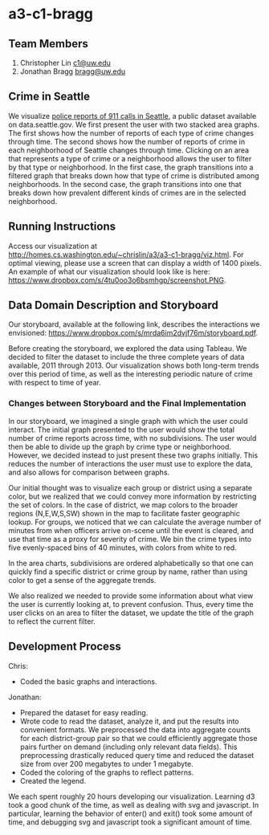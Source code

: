 a3-c1-bragg
===============

## Team Members

1. Christopher Lin c1@uw.edu
2. Jonathan Bragg bragg@uw.edu

## Crime in Seattle

We visualize <a href="https://data.seattle.gov/Public-Safety/Seattle-Police-Department-911-Incident-Response/3k2p-39jp">police reports of 911 calls in Seattle</a>, a public dataset available on data.seattle.gov. We first present the user with two stacked area graphs. The first shows how the number of reports of each type of crime changes through time. The second shows how the number of reports of crime in each neighborhood of Seattle changes through time. Clicking on an area that represents a type of crime or a neighborhood allows the user to filter by that type or neighborhood. In the first case, the graph transitions into a filtered graph that breaks down how that type of crime is distributed among neighborhoods. In the second case, the graph transitions into one that breaks down how prevalent different kinds of crimes are in the selected neighborhood.

## Running Instructions


Access our visualization at http://homes.cs.washington.edu/~chrislin/a3/a3-c1-bragg/viz.html. For optimal viewing, please use a screen that can display a width of 1400 pixels. An example of what our visualization should look like is here: https://www.dropbox.com/s/4tu0oo3o6bsmhgp/screenshot.PNG.


## Data Domain Description and Storyboard

Our storyboard, available at the following link, describes the interactions we envisioned: https://www.dropbox.com/s/mrda6im2dvjf76m/storyboard.pdf.

Before creating the storyboard, we explored the data using Tableau. We decided to filter the dataset to include the three complete years of data available, 2011 through 2013. Our visualization shows both long-term trends over this period of time, as well as the interesting periodic nature of crime with respect to time of year.

### Changes between Storyboard and the Final Implementation

In our storyboard, we imagined a single graph with which the user could interact. The initial graph presented to the user would show the total number of crime reports across time, with no subdivisions. The user would then be able to divide up the graph by crime type or neighborhood. However, we decided instead to just present these two graphs initially. This reduces the number of interactions the user must use to explore the data, and also allows for comparison between graphs. 

Our initial thought was to visualize each group or district using a separate color, but we realized that we could convey more information by restricting the set of colors. In the case of district, we map colors to the broader regions (N,E,W,S,SW) shown in the map to facilitate faster geographic lookup. For groups, we noticed that we can calculate the average number of minutes from when officers arrive on-scene until the event is cleared, and use that time as a proxy for severity of crime. We bin the crime types into five evenly-spaced bins of 40 minutes, with colors from white to red.

In the area charts, subdivisions are ordered alphabetically so that one can quickly find a specific district or crime group by name, rather than using color to get a sense of the aggregate trends.

We also realized we needed to provide some information about what view the user is currently looking at, to prevent confusion. Thus, every time the user clicks on an area to filter the dataset, we update the title of the graph to reflect the current filter.


## Development Process

Chris:
- Coded the basic graphs and interactions.
  
Jonathan:
- Prepared the dataset for easy reading.
- Wrote code to read the dataset, analyze it, and put the results into convenient formats. We preprocessed the data into aggregate counts for each district-group pair so that we could efficiently aggregate those pairs further on demand (including only relevant data fields). This preprocessing drastically reduced query time and reduced the dataset size from over 200 megabytes to under 1 megabyte.
- Coded the coloring of the graphs to reflect patterns.
- Created the legend.

 
We each spent roughly 20 hours developing our visualization. Learning d3 took a good chunk of the time, as well as dealing with svg and javascript. In particular, learning the behavior of enter() and exit() took some amount of time, and debugging svg and javascript took a significant amount of time.
